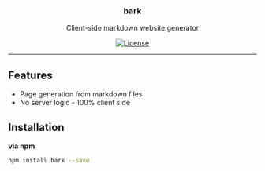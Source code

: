 <h3 align="center">
	bark
</h3>
<p align="center">
	Client-side markdown website generator
</p>
<p align="center">
	<a href="https://opensource.org/licenses/MIT" target="_blank">
		<img src="https://img.shields.io/badge/license-MIT-blue.svg" alt="License">
	</a>
</p>

---

## Features
- Page generation from markdown files 
- No server logic - 100% client side

## Installation
**via npm**
```bash
npm install bark --save
```
